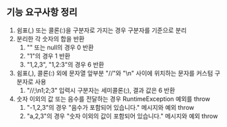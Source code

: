## 기능 요구사항 정리

1. 쉼표(,) 또는 콜론(:)을 구분자로 가지는 경우 구분자를 기준으로 분리
2. 분리한 각 숫자의 합을 반환
    1. "" 또는 null의 경우 0 반환
    2. "1"의 경우 1 반환
    3. "1,2,3", "1,2:3"의 경우 6 반환
3. 쉼표(,), 콜론(:) 외에 문자열 앞부분 "//"와 "\n" 사이에 위치하는 문자를 커스텀 구분자로 사용
    1. "//;\n1;2;3" 입력시 구분자는 세미콜론(;), 결과 값은 6 반환
4. 숫자 이외의 값 또는 음수를 전달하는 경우 RuntimeException 예외를 throw
    1. "-1,2,3"의 경우 "음수가 포함되어 있습니다." 메시지와 예외 throw
    2. "a,2,3"의 경우 "숫자 이외의 값이 포함되어 있습니다." 메시지와 예외 throw